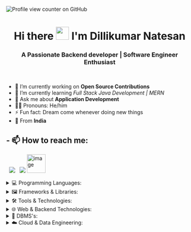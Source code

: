 ![Profile view counter on GitHub](https://komarev.com/ghpvc/?username=Dillikumarnl)


<h1 align="center">Hi there <img src="https://raw.githubusercontent.com/aemmadi/aemmadi/master/wave.gif" width="35px"> I'm Dillikumar Natesan</h1>
<h3 align="center">A Passionate Backend developer | Software Engineer Enthusiast</h3>

<br/>


 - 🔭 I’m currently working on **Open Source Contributions**
 - 🌱 I’m currently learning *Full Stack Java Development | MERN*
 - 💬 Ask me about **Application Development**
 - 🧒🏽 Pronouns: He/him
 - ⚡ Fun fact: Dream come whenever doing new things
 - 📍 From **India**

## - 📫 How to reach me: 
  [<img src="https://skillicons.dev/icons?i=linkedin" />](https://www.linkedin.com/in/dillikumarnl/)
  [<img src="https://skillicons.dev/icons?i=github" />](https://github.com/Dillikumarnl)
  [<img width="50" height="50" alt="image" src="https://github.com/user-attachments/assets/6ae97776-86f1-4681-b7aa-d59d249223b9" />](https://leetcode.com/Dillikumarnl/)




<p align="center">

<details>
<summary>💻 Programming Languages:</summary> <br>

  <img src="https://skillicons.dev/icons?i=java,js,c,cpp,css,html,ts" />
</details>

<details>
<summary>🖼️ Frameworks & Libraries:</summary> <br>
  <img src="https://skillicons.dev/icons?i=bootstrap,react,spring,flask,angular,django,fastapi" />
</details>

<details>
<summary>🛠️ Tools & Technologies:</summary> <br>
  <img src="https://skillicons.dev/icons?i=androidstudio,idea,webstorm,vscode,postman,bash,replit,vim,arduino,powershell" />
</details>


<details>
<summary>🌐 Web & Backend Technologies:</summary> <br>
  <img src="https://skillicons.dev/icons?i=maven,docker,git,hibernate,linux,nginx,ubuntu,sklearn,stackoverflow" />
</details>

<details>
<summary>💾 DBMS's:</summary> <br>
  <img src="https://skillicons.dev/icons?i=postgres,cassandra,mongodb,mysql,sqlite" />
</details>

<details>
<summary>☁️ Cloud & Data Engineering:</summary> <br>
  <img src="https://skillicons.dev/icons?i=aws,gcp" />
</details>




<!--
**Dillikumarnl/Dillikumarnl** is a ✨ _special_ ✨ repository because its `README.md` (this file) appears on your GitHub profile.

Here are some ideas to get you started:

- 🔭 I’m currently working on ...
- 🌱 I’m currently learning ...
- 👯 I’m looking to collaborate on ...
- 🤔 I’m looking for help with ...
- 💬 Ask me about ...
- 📫 How to reach me: ...
- 😄 Pronouns: ...
- ⚡ Fun fact: ...
-->
